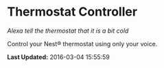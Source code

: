 # Thermostat Controller
*Alexa tell the thermostat that it is a bit cold*

Control your Nest® thermostat using only your voice.

**Last Updated:** 2016-03-04 15:55:59